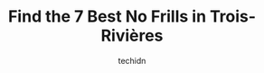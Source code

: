 ---
layout: ampstory
image: https://i0.wp.com/www.auto.or.id/wp-content/uploads/2023/06/fouquet-morel-0-trois-rivic3a8res-1686326403.jpeg?resize=640,853
author: techidn
featured: false
description: Trois-Rivières, Quebec, Canada is a haven for No Frills enthusiasts, boasting an impressive array of 7 top-notch establishments. Whether youre a seasoned connoisseur or simply curious to e
title: Find the 7 Best No Frills in Trois-Rivières
cover:
   title: Find the 7 Best No Frills in Trois-Rivières
   subtitle: AUTO.OR.ID
   background: https://www.auto.or.id/wp-content/uploads/2023/06/fouquet-morel-0-trois-rivic3a8res-1686326403.jpeg

pages: 
 - layout: thirds
   top: <h1>#1 Darryll & Tracys NOFRILLS London</h1>
   bottom: "<p>Clean store with helpful staff.  Store is bright, yet not frilly.  Owners have been known to support local charities and groups over the years and are often in the store </p>"
   background: https://www.auto.or.id/wp-content/uploads/2023/06/fouquet-morel-1-trois-rivic3a8res-1686326404.jpeg
   backgroundblur: true
 - layout: thirds
   top: <h1>#2 Metro Plus Fournier Cap-de-la-Madeleine</h1>
   bottom: "<p>850 Bd Thibeau, Trois-Rivières, QC G8T 7A6, Canada</p>"
   background: https://www.auto.or.id/wp-content/uploads/2023/06/fouquet-morel-2-trois-rivic3a8res-1686326405.jpeg
   cta:
      link: https://www.auto.or.id/find-the-7-best-no-frills-in-trois-rivieres/
      text: Find the 7 Best No Frills in Trois-Rivières
 - layout: thirds
   top: <h1>#3 Fouquet Morel</h1>
   bottom: "<p>730 Bd des Récollets, Trois-Rivières, QC G8Z 3W2, Canada</p>"
   background: https://images.unsplash.com/photo-1619844175408-c05947985e2d?ixlib=rb-4.0.3&ixid=MnwxMjA3fDB8MHxwaG90by1wYWdlfHx8fGVufDB8fHx8&auto=format&fit=crop&w=640&h=853&q=80
   cta:
      link: https://www.auto.or.id/find-the-7-best-no-frills-in-trois-rivieres/
      text: Find the 7 Best No Frills in Trois-Rivières
 - layout: thirds
   top: <h1>#4 SANS-FIL etc. | Téléphones cellulaires et forfaits mobiles</h1>
   bottom: "<p>3000 Bd des Récollets, Trois-Rivières, QC G9A 6J2, Canada</p>"
   background: https://images.unsplash.com/photo-1632956557796-6868d5ecc6d2?ixlib=rb-4.0.3&ixid=MnwxMjA3fDB8MHxwaG90by1wYWdlfHx8fGVufDB8fHx8&auto=format&fit=crop&w=640&h=853&q=80
   cta:
      link: https://www.auto.or.id/find-the-7-best-no-frills-in-trois-rivieres/
      text: Find the 7 Best No Frills in Trois-Rivières
 - layout: thirds
   top: <h1>#5 Club Entrepot Trois Rivières</h1>
   bottom: "<p>500 Bd de la Commune, Trois-Rivières, QC G9A 2W2, Canada</p>"
   background: https://images.unsplash.com/photo-1625863929285-5e37a6b0df1c?ixlib=rb-4.0.3&ixid=MnwxMjA3fDB8MHxwaG90by1wYWdlfHx8fGVufDB8fHx8&auto=format&fit=crop&w=640&h=853&q=80
   cta:
      link: https://www.auto.or.id/find-the-7-best-no-frills-in-trois-rivieres/
      text: Find the 7 Best No Frills in Trois-Rivières
 - layout: thirds
   top: <h1>#6 Point Zero</h1>
   bottom: "<p>Centre Les Rivieres, 4225 Bd des Forges, Trois-Rivières, QC G8Y 1W2, Canada</p>"
   background: https://images.unsplash.com/photo-1560402974-01f2b0209512?ixlib=rb-4.0.3&ixid=MnwxMjA3fDB8MHxwaG90by1wYWdlfHx8fGVufDB8fHx8&auto=format&fit=crop&w=640&h=853&q=80
   cta:
      link: https://www.auto.or.id/find-the-7-best-no-frills-in-trois-rivieres/
      text: Find the 7 Best No Frills in Trois-Rivières
 - layout: thirds
   top: <h1>#7 Provigo</h1>
   bottom: "<p>3725 Bd des Forges, Trois-Rivières, QC G8Y 4P2, Canada</p>"
   background: https://images.unsplash.com/photo-1632495288245-811aa76d8a32?ixlib=rb-4.0.3&ixid=MnwxMjA3fDB8MHxwaG90by1wYWdlfHx8fGVufDB8fHx8&auto=format&fit=crop&w=640&h=853&q=80
   cta:
      link: https://www.auto.or.id/find-the-7-best-no-frills-in-trois-rivieres/
      text: Find the 7 Best No Frills in Trois-Rivières
 - layout: thirds
   middle: Continue reading...
   background: https://images.unsplash.com/photo-1539788816080-8bdd722d8c22?ixlib=rb-4.0.3&ixid=MnwxMjA3fDB8MHxwaG90by1wYWdlfHx8fGVufDB8fHx8&auto=format&fit=crop&w=640&h=853&q=80
   cta:
      link: https://www.auto.or.id/find-the-7-best-no-frills-in-trois-rivieres/
      text: Find the 7 Best No Frills in Trois-Rivières

---